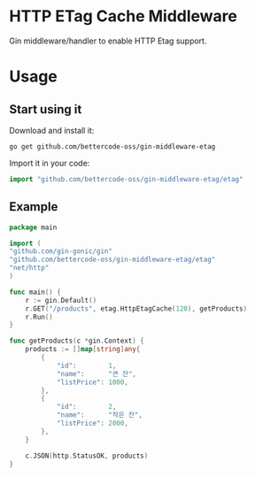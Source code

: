 # HTTP ETag Cache Middleware
Gin middleware/handler to enable HTTP Etag support.

# Usage
## Start using it
Download and install it:
```shell
go get github.com/bettercode-oss/gin-middleware-etag
```
Import it in your code:
```go
import "github.com/bettercode-oss/gin-middleware-etag/etag"
```
## Example
```go
package main

import (
"github.com/gin-gonic/gin"
"github.com/bettercode-oss/gin-middleware-etag/etag"
"net/http"
)

func main() {
	r := gin.Default()
	r.GET("/products", etag.HttpEtagCache(120), getProducts)
	r.Run()
}

func getProducts(c *gin.Context) {
	products := []map[string]any{
		{
			"id":        1,
			"name":      "큰 잔",
			"listPrice": 1000,
		},
		{
			"id":        2,
			"name":      "작은 잔",
			"listPrice": 2000,
		},
	}

	c.JSON(http.StatusOK, products)
}
```